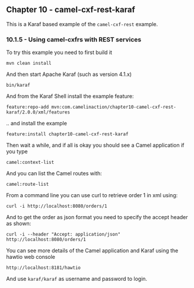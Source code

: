 Chapter 10 - camel-cxf-rest-karaf
---------------------------------

This is a Karaf based example of the `camel-cxf-rest` example.

### 10.1.5 - Using camel-cxfrs with REST services

To try this example you need to first build it

    mvn clean install

And then start Apache Karaf (such as version 4.1.x)

    bin/karaf

And from the Karaf Shell install the example feature:

    feature:repo-add mvn:com.camelinaction/chapter10-camel-cxf-rest-karaf/2.0.0/xml/features

.. and install the example

    feature:install chapter10-camel-cxf-rest-karaf

Then wait a while, and if all is okay you should see a Camel application if you type

    camel:context-list

And you can list the Camel routes with:

    camel:route-list

From a command line you can use curl to retrieve order 1 in xml using:

    curl -i http://localhost:8080/orders/1

And to get the order as json format you need to specify the accept header as shown:

    curl -i --header "Accept: application/json" http://localhost:8080/orders/1

You can see more details of the Camel application and Karaf using the hawtio web console

    http://localhost:8181/hawtio

And use `karaf/karaf` as username and password to login.


